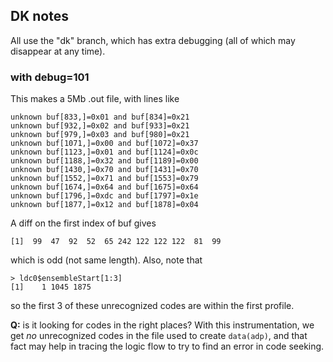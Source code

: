 ## DK notes

All use the "dk" branch, which has extra debugging (all of which may disappear
at any time).


### with debug=101

This makes a 5Mb .out file, with lines like

```
unknown buf[833,]=0x01 and buf[834]=0x21
unknown buf[932,]=0x02 and buf[933]=0x21
unknown buf[979,]=0x03 and buf[980]=0x21
unknown buf[1071,]=0x00 and buf[1072]=0x37
unknown buf[1123,]=0x01 and buf[1124]=0x0c
unknown buf[1188,]=0x32 and buf[1189]=0x00
unknown buf[1430,]=0x70 and buf[1431]=0x70
unknown buf[1552,]=0x71 and buf[1553]=0x79
unknown buf[1674,]=0x64 and buf[1675]=0x64
unknown buf[1796,]=0xdc and buf[1797]=0x1e
unknown buf[1877,]=0x12 and buf[1878]=0x04
```

A diff on the first index of buf gives
```
[1]  99  47  92  52  65 242 122 122 122  81  99
```
which is odd (not same length). Also, note that 
```
> ldc0$ensembleStart[1:3]
[1]    1 1045 1875
```
so the first 3 of these unrecognized codes are within the first profile.

**Q:** is it looking for codes in the right places?  With this instrumentation,
we get *no* unrecognized codes in the file used to create `data(adp)`, and that
fact may help in tracing the logic flow to try to find an error in code
seeking.

